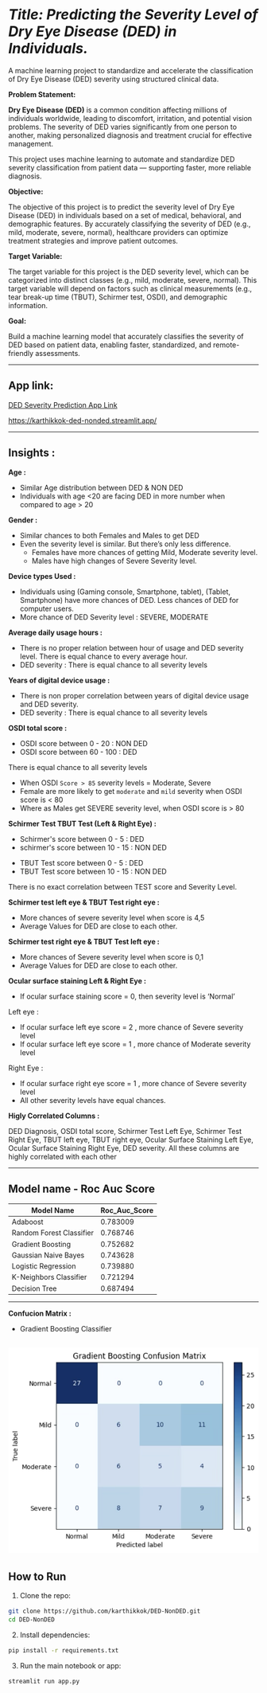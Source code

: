 # *Title: Predicting the Severity Level of Dry Eye Disease (DED) in Individuals.*

A machine learning project to standardize and accelerate the classification of Dry Eye Disease (DED) severity using structured clinical data.

**Problem Statement:**

**Dry Eye Disease (DED)** is a common condition affecting millions of individuals worldwide, leading to discomfort, irritation, and potential vision problems. The severity of DED varies significantly from one person to another, making personalized diagnosis and treatment crucial for effective management.

This project uses machine learning to automate and standardize DED severity classification from patient data — supporting faster, more reliable diagnosis.

**Objective:**

The objective of this project is to predict the severity level of Dry Eye Disease (DED) in individuals based on a set of medical, behavioral, and demographic features. By accurately classifying the severity of DED (e.g., mild, moderate, severe, normal), healthcare providers can optimize treatment strategies and improve patient outcomes.

**Target Variable:**

The target variable for this project is the DED severity level, which can be categorized into distinct classes (e.g., mild, moderate, severe, normal). This target variable will depend on factors such as clinical measurements (e.g., tear break-up time (TBUT), Schirmer test, OSDI), and demographic information.

**Goal:**

Build a machine learning model that accurately classifies the severity of DED based on patient data, enabling faster, standardized, and remote-friendly assessments.

---

## App link:

[DED Severity Prediction App Link](https://karthikkok-ded-nonded.streamlit.app/)

https://karthikkok-ded-nonded.streamlit.app/

---

## Insights :


**Age :**
- Similar Age distribution between DED & NON DED
- Individuals with age <20 are facing DED in more number when compared to age > 20

**Gender :**
- Similar chances to both Females and Males to get DED 
- Even the severity level is similar. But there’s only less difference.
  - Females have more chances of getting Mild, Moderate severity level.
  - Males have high changes of Severe Severity level.

**Device types Used :**
- Individuals using (Gaming console, Smartphone, tablet), (Tablet, Smartphone) have more chances of DED. Less chances of DED for computer users.
- More chance of DED Severity level : SEVERE, MODERATE

**Average daily usage hours :**
- There is no proper relation between hour of usage and DED severity level. There is equal chance to every average hour.
- DED severity : There is equal chance to all severity levels

**Years of digital device usage :**
- There is non proper correlation between years of digital device usage and DED severity.
- DED severity : There is equal chance to all severity levels

**OSDI total score :**

- OSDI score between 0 - 20 : NON DED
- OSDI score between 60 - 100 : DED 

There is equal chance to all severity levels
- When OSDI `Score > 85` severity levels = Moderate, Severe
- Female are more likely to get `moderate` and `mild` severity when OSDI score is < 80
- Where as Males get SEVERE severity level, when OSDI score is > 80

**Schirmer Test  TBUT Test (Left & Right Eye) :**

- Schirmer's score between 0 - 5 : DED
- schirmer's score between 10 - 15 : NON DED
+ TBUT Test score between 0 - 5 : DED 
+ TBUT Test score between 10 - 15 : NON DED

There is no exact correlation between TEST score and Severity Level.

**Schirmer test left eye & TBUT Test right eye :**

- More chances of severe severity level when score is 4,5
- Average Values for DED are close to each other.

**Schirmer test right eye & TBUT Test left eye :**

- More chances of Severe severity level when score is 0,1 
- Average Values for DED are close to each other.

**Ocular surface staining Left & Right Eye :**

- If  ocular surface staining score = 0, then severity level is ‘Normal’ 

Left eye :
- If ocular surface left eye score = 2 , more chance of Severe severity level
- If ocular surface left eye score = 1 , more chance of Moderate severity level

Right Eye :
- If ocular surface right eye score = 1 , more chance of Severe severity level
- All other severity levels have equal chances.

**Higly Correlated Columns :** 

DED Diagnosis, OSDI total score, Schirmer Test Left Eye, Schirmer Test Right Eye, TBUT left eye, TBUT right eye, Ocular Surface Staining Left Eye, Ocular Surface Staining Right Eye, DED severity. All these columns are highly correlated with each other

--- 

Model name - Roc Auc Score
-

| Model Name	| Roc_Auc_Score |
| --- | ---- |
| Adaboost | 0.783009 |
| Random Forest Classifier	| 0.768746|
| Gradient Boosting |	0.752682 |
|	Gaussian Naive Bayes	|0.743628|
| Logistic Regression	| 0.739880 |
|	K-Neighbors Classifier	|0.721294|
|	Decision Tree	| 0.687494 |

--- 
**Confucion Matrix :**

- Gradient Boosting Classifier

![alt text](image.png)
---- 

##  How to Run

1. Clone the repo:

```bash
git clone https://github.com/karthikkok/DED-NonDED.git
cd DED-NonDED
```

2. Install dependencies:

``` bash
pip install -r requirements.txt
```

3. Run the main notebook or app:

```bash
streamlit run app.py
```
